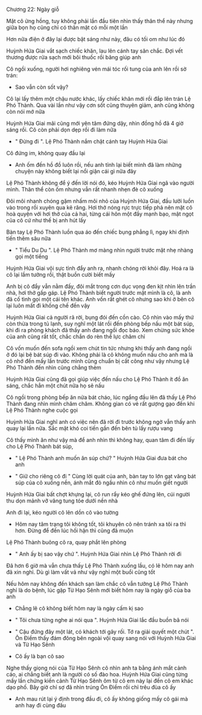 




Chương 22: Ngày giỗ

Mặt cô ửng hồng, tuy không phải lần đầu tiên nhìn thấy thân thể này nhưng giữa bọn họ cũng chỉ có thân mật có mỗi một lần

Hơn nữa điện ở đây lại được bật sáng như này, đâu có tối om như lúc đó

Huỳnh Hứa Giai vắt sạch chiếc khăn, lau lên cánh tay săn chắc. Đợi vết thương được rửa sạch mới bôi thuốc rồi băng giúp anh

Cô ngồi xuống, người hơi nghiêng vén mái tóc rối tung của anh lên rồi sờ trán:

- Sao vẫn còn sốt vậy?

Cô lại lấy thêm một chậu nước khác, lấy chiếc khăn mới rồi đắp lên trán Lệ Phó Thành. Qua vài lần như vậy cơn sốt cũng thuyên giảm, anh cũng không còn nói mớ nữa

Huỳnh Hứa Giai mãi cũng mới yên tâm đứng dậy, nhìn đồng hồ đã 4 giờ sáng rồi. Cô còn phải dọn dẹp rồi đi làm nữa

- " Đừng đi ". Lệ Phó Thành nắm chặt cánh tay Huỳnh Hứa Giai

Cô đứng im, không quay đầu lại

- Anh ốm đến hồ đồ luôn rồi, nếu anh tỉnh lại biết mình đã làm những chuyện này không biết lại nổi giận cái gì nữa đây

Lệ Phó Thành không để ý đến lời nói đó, kéo Huỳnh Hứa Giai ngã vào người mình. Thân thể còn ốm nhưng vẫn rất nhanh nhẹn đè cô xuống

Đôi môi nhanh chóng gặm nhấm môi nhỏ của Huỳnh Hứa Giai, đầu lưỡi luồn vào trong rồi xuyên qua kẽ răng. Hơi thở nóng rực trực tiếp phả nên mặt cô hoà quyện với hơi thở của cả hai, từng cái hôn một đầy mạnh bạo, mật ngọt của cô cứ như thế bị anh hút lấy

Bàn tay Lệ Phó Thành luồn qua áo đến chiếc bụng phẳng lì, ngay khi định tiến thêm sâu nữa

- " Tiểu Du Du ". Lệ Phó Thành mơ màng nhìn người trước mặt nhẹ nhàng gọi một tiếng

Huỳnh Hứa Giai vội sực tỉnh đẩy anh ra, nhanh chóng rời khỏi đây. Hoá ra là cô lại lầm tưởng rồi, thật buồn cười biết mấy

Anh bị cô đẩy vẫn nằm đấy, đôi mắt trong cơn dục vọng đen kịt nhìn lên trần nhà, hơi thở gấp gáp. Lệ Phó Thành biết người trước mặt mình là cô, là anh đã cố tình gọi một cái tên khác. Anh vốn rất ghét cô nhưng sao khi ở bên cô lại luôn mất đi khống chế đến vậy





Huỳnh Hứa Giai cả người rã rời, bụng đói đến cồn cào. Cô nhìn vào mấy thứ còn thừa trong tủ lạnh, suy nghĩ một lát rồi đến phòng bếp nấu một bát súp, khi đi ra phòng khách đã thấy anh đang ngồi đọc báo. Xem chừng sức khỏe của anh cũng rất tốt, chắc chắn do rèn thể lực chăm chỉ

Cô vốn muốn đến sofa ngồi xem chút tin tức nhưng khi thấy anh đang ngồi ở đó lại bê bát súp đi vào. Không phải là cô không muốn nấu cho anh mà là cô nhớ đến mấy lần trước mình cũng chuẩn bị cất công như vậy nhưng Lệ Phó Thành đến nhìn cũng chẳng thèm

Huỳnh Hứa Giai cũng đã gọi giúp việc đến nấu cho Lệ Phó Thành ít đồ ăn sáng, chắc hẳn một chút nữa họ sẽ nấu

Cô ngồi trong phòng bếp ăn nửa bát cháo, lúc ngẩng đầu lên đã thấy Lệ Phó Thành đang nhìn mình chăm chăm. Không gian có vẻ rất gượng gạo đến khi Lệ Phó Thành nghe cuộc gọi

Huỳnh Hứa Giai nghĩ anh có việc nên đã rời đi trước không ngờ vẫn thấy anh quay lại lần nữa. Sắc mặt khó coi tiến gần đến bên tủ lấy rượu vang

Cô thấy mình ăn như vậy mà để anh nhìn thì không hay, quan tâm đi đến lấy cho Lệ Phó Thành bát súp,

- " Lệ Phó Thành anh muốn ăn súp chứ? " Huỳnh Hứa Giai đưa bát cho anh

- " Giữ cho riêng cô đi " Cùng lời quát của anh, bàn tay to lớn gạt văng bát súp của cô xuống nền, ánh mắt đỏ ngầu nhìn cô như muốn giết người

Huỳnh Hứa Giai bất chợt khựng lại, cô run rẩy kéo ghế đứng lên, cúi người thu dọn mảnh vỡ văng tung tóe dưới nền nhà

Anh đi lại, kéo người cô lên dồn cô vào tường

- Hôm nay tâm trạng tôi không tốt, tôi khuyên cô nên tránh xa tôi ra thì hơn. Đừng để đến lúc hối hận thì cũng đã muộn

Lệ Phó Thành buông cô ra, quay phắt lên phòng

- " Anh ấy bị sao vậy chứ ". Huỳnh Hứa Giai nhìn Lệ Phó Thành rời đi

Đã hơn 6 giờ mà vẫn chưa thấy Lệ Phó Thành xuống lầu, có lẽ hôm nay anh đã xin nghỉ. Dù gì làm vất vả như vậy nghỉ một buổi cũng tốt

Nếu hôm nay không đến khách sạn làm chắc cô vẫn tưởng Lệ Phó Thành nghỉ là do bệnh, lúc gặp Từ Hạo Sênh mới biết hôm nay là ngày giỗ của ba anh

- Chẳng lẽ cô không biết hôm nay là ngày cấm kị sao

- " Tôi chưa từng nghe ai nói qua ". Huỳnh Hứa Giai lắc đầu buồn bã nói

- " Cậu đứng đây một lát, có khách tới gây rối. Tớ ra giải quyết một chút ". Ôn Điềm thấy đám đông bên ngoài vội quay sang nói với Huỳnh Hứa Giai và Từ Hạo Sênh

- Cô ấy là bạn cô sao

Nghe thấy giọng nói của Từ Hạo Sênh cô nhìn anh ta bằng ánh mắt cảnh cáo, ai chẳng biết anh là người có số đào hoa. Huỳnh Hứa Giai cũng từng mấy lần chứng kiến cảnh Từ Hạo Sênh ôm từ cô em này lại đến cô em khác dạo phố. Bây giờ chỉ sợ đã nhìn trúng Ôn Điềm rồi chỉ trêu đùa cô ấy

- Anh mau rút lại ý định trong đầu đi, cô ấy không giống mấy cô gái mà anh hay đi cùng đâu




